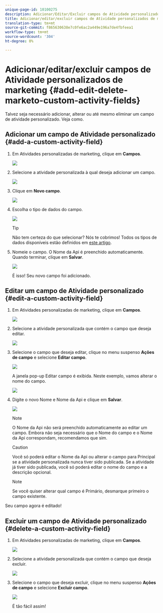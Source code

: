 ```yaml
---
unique-page-id: 10100275
description: Adicionar/Editar/Excluir campos de Atividade personalizados de marketing - Documentos de marketing - Documentação do produto
title: Adicionar/editar/excluir campos de Atividade personalizados de marketing
translation-type: tm+mt
source-git-commit: f865630638e7c0fe6ac2a449e196a7de4fbfeea1
workflow-type: tm+mt
source-wordcount: '304'
ht-degree: 0%

---
```



# Adicionar/editar/excluir campos de Atividade personalizados de marketing {#add-edit-delete-marketo-custom-activity-fields}

Talvez seja necessário adicionar, alterar ou até mesmo eliminar um campo de atividade personalizado. Veja como.

## Adicionar um campo de Atividade personalizado {#add-a-custom-activity-field}

1. Em Atividades personalizadas de marketing, clique em **Campos**.

   ![](assets/one-3.png)

1. Selecione a atividade personalizada à qual deseja adicionar um campo.

   ![](assets/two-3.png)

1. Clique em **Novo campo**.

   ![](assets/three-3.png)

1. Escolha o tipo de dados do campo.

   ![](assets/four-3.png)

   >[!TIP]
   >
   >Não tem certeza do que selecionar? Nós te cobrimos! Todos os tipos de dados disponíveis estão definidos em [este artigo](/help/marketo/product-docs/administration/field-management/custom-field-type-glossary.md).

1. Nomeie o campo. O Nome da Api é preenchido automaticamente. Quando terminar, clique em **Salvar**.

   ![](assets/five-3.png)

   É isso! Seu novo campo foi adicionado.

## Editar um campo de Atividade personalizado {#edit-a-custom-activity-field}

1. Em Atividades personalizadas de marketing, clique em **Campos**.

   ![](assets/one-3.png)

1. Selecione a atividade personalizada que contém o campo que deseja editar.

   ![](assets/seven.png)

1. Selecione o campo que deseja editar, clique no menu suspenso **Ações de campo** e selecione **Editar campo**.

   ![](assets/eight.png)

   A janela pop-up Editar campo é exibida. Neste exemplo, vamos alterar o nome do campo.

   ![](assets/nine.png)

1. Digite o novo Nome e Nome da Api e clique em **Salvar**.

   ![](assets/ten.png)

   >[!NOTE]
   >
   >O Nome da Api não será preenchido automaticamente ao editar um campo. Embora não seja necessário que o Nome do campo e o Nome da Api correspondam, recomendamos que sim.

   >[!CAUTION]
   >
   >Você só poderá editar o Nome da Api ou alterar o campo para Principal se a atividade personalizada nunca tiver sido publicada. Se a atividade já tiver sido publicada, você só poderá editar o nome do campo e a descrição opcional.

   >[!NOTE]
   >
   >Se você quiser alterar qual campo é Primário, desmarque primeiro o campo existente.

Seu campo agora é editado!

## Excluir um campo de Atividade personalizado {#delete-a-custom-activity-field}

1. Em Atividades personalizadas de marketing, clique em **Campos**.

   ![](assets/one-3.png)

1. Selecione a atividade personalizada que contém o campo que deseja excluir.

   ![](assets/twelve.png)

1. Selecione o campo que deseja excluir, clique no menu suspenso **Ações de campo** e selecione **Excluir campo**.

   ![](assets/thirteen.png)

   É tão fácil assim!
